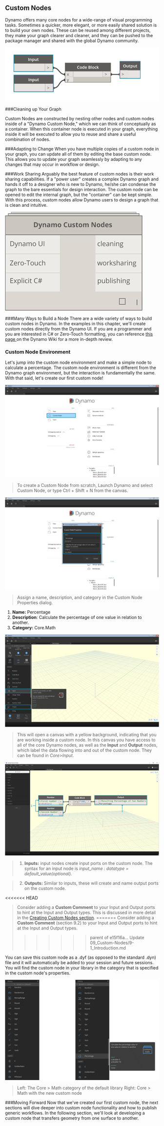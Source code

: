 ## Custom Nodes
Dynamo offers many core nodes for a wide-range of visual programming tasks. Sometimes a quicker, more elegant, or more easily shared solution is to build your own nodes. These can be reused among different projects, they make your graph clearer and cleaner, and they can be pushed to the package manager and shared with the global Dynamo community.

![](images/9-1/cn.jpg)

###Cleaning up Your Graph

Custom Nodes are constructed by nesting other nodes and custom nodes inside of a "Dynamo Custom Node," which we can think of conceptually as a container. When this container node is executed in your graph, everything inside it will be executed to allow you to reuse and share a useful combination of nodes.

###Adapting to Change
When you have multiple copies of a custom node in your graph, you can update all of them by editing the base custom node. This allows you to update your graph seamlessly by adapting to any changes that may occur in workflow or design.

###Work Sharing
Arguably the best feature of custom nodes is their work sharing capabilities. If a "power user" creates a complex Dynamo graph and hands it off to a designer who is new to Dynamo, he/she can condense the graph to the bare essentials for design interaction.  The custom node can be opened to edit the internal graph, but the "container" can be kept simple.  With this process, custom nodes allow Dynamo users to design a graph that is clean and intuitive.

![](images/9-1/customNodeDiagram.jpg)

###Many Ways to Build a Node
There are a wide variety of ways to build custom nodes in Dynamo. In the examples in this chapter, we'll create custom nodes directly from the Dynamo UI.  If you are a programmer and you are interested in C# or Zero-Touch formatting, you can reference [this page ](https://github.com/DynamoDS/Dynamo/wiki/How-To-Create-Your-Own-Nodes)on the Dynamo Wiki for a more in-depth review.

### Custom Node Environment
Let's jump into the custom node environment and make a simple node to calculate a percentage.  The custom node environment is different from the Dynamo graph environment, but the interaction is fundamentally the same. With that said, let's create our first custom node!

![Custom Nodes Intro](images/9-1/CustomNodes01.png)

> To create a Custom Node from scratch, Launch Dynamo and select Custom Node, or type Ctrl + Shift + N from the canvas.

![Custom Nodes Dialog](images/9-1/CustomNodes02.png)

> Assign a name, description, and category in the Custom Node Properties dialog.
1. **Name:** Percentage
2. **Description**: Calculate the percentage of one value in relation to another.
3. **Category:** Core.Math

![Custom Nodes Canvas](images/9-1/CustomNodes03.png)

> This will open a canvas with a yellow background, indicating that you are working inside a custom node. In this canvas you have access to all of the core Dynamo nodes, as well as the **Input** and **Output** nodes, which label the data flowing into and out of the custom node.  They can be found in *Core>Input*.

![Custom Nodes Canvas](images/9-1/CustomNodes04.png)

> 1. **Inputs:** input nodes create input ports on the custom node. The syntax for an input node is *input_name : datatype = default_value(optional).*

>2. **Outputs:** Similar to inputs, these will create and name output ports on the custom node.

<<<<<<< HEAD
> Consider adding a **Custom Comment** to your Input and Output ports to hint at the Input and Output types. This is discussed in more detail in the [Creating Custom Nodes section](9-2_Creating.md).
=======
> Consider adding a **Custom Comment** (section 9.2) to your Input and Output ports to hint at the Input and Output types.
>>>>>>> parent of e15f16a... Update 09_Custom-Nodes/9-1_Introduction.md

You can save this custom node as a .dyf (as opposed to the standard .dyn) file and it will automatically be added to your session and future sessions. You will find the custom node in your library in the category that is specified in the custom node's properties.

![Add to Library](images/9-1/CustomNodes05.png)

> Left: The Core > Math category of the default library
Right: Core > Math with the new custom node

###Moving Forward
Now that we've created our first custom node, the next sections will dive deeper into custom node functionality and how to publish generic workflows.  In the following section, we'll look at developing a custom node that transfers geometry from one surface to another.
